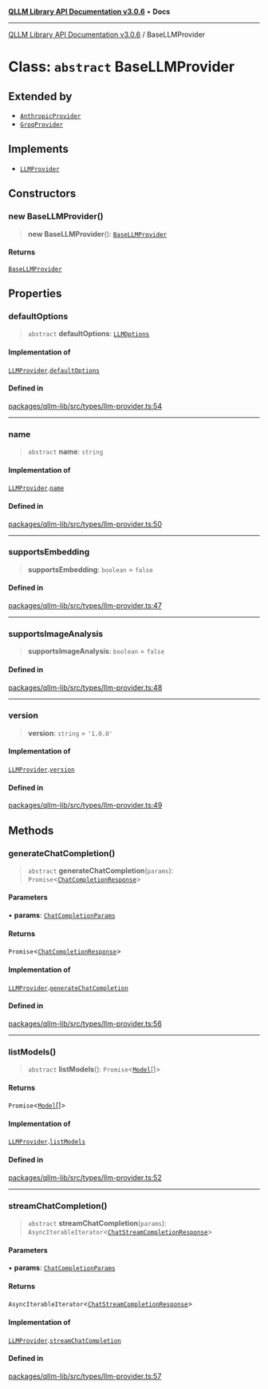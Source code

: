 [**QLLM Library API Documentation v3.0.6**](../README.md) • **Docs**

---

[QLLM Library API Documentation v3.0.6](../globals.md) / BaseLLMProvider

# Class: `abstract` BaseLLMProvider

## Extended by

- [`AnthropicProvider`](AnthropicProvider.md)
- [`GroqProvider`](GroqProvider.md)

## Implements

- [`LLMProvider`](../interfaces/LLMProvider.md)

## Constructors

### new BaseLLMProvider()

> **new BaseLLMProvider**(): [`BaseLLMProvider`](BaseLLMProvider.md)

#### Returns

[`BaseLLMProvider`](BaseLLMProvider.md)

## Properties

### defaultOptions

> `abstract` **defaultOptions**: [`LLMOptions`](../interfaces/LLMOptions.md)

#### Implementation of

[`LLMProvider`](../interfaces/LLMProvider.md).[`defaultOptions`](../interfaces/LLMProvider.md#defaultoptions)

#### Defined in

[packages/qllm-lib/src/types/llm-provider.ts:54](https://github.com/quantalogic/qllm/blob/b15a3aa4af263bce36ea091a0f29bf1255b95497/packages/qllm-lib/src/types/llm-provider.ts#L54)

---

### name

> `abstract` **name**: `string`

#### Implementation of

[`LLMProvider`](../interfaces/LLMProvider.md).[`name`](../interfaces/LLMProvider.md#name)

#### Defined in

[packages/qllm-lib/src/types/llm-provider.ts:50](https://github.com/quantalogic/qllm/blob/b15a3aa4af263bce36ea091a0f29bf1255b95497/packages/qllm-lib/src/types/llm-provider.ts#L50)

---

### supportsEmbedding

> **supportsEmbedding**: `boolean` = `false`

#### Defined in

[packages/qllm-lib/src/types/llm-provider.ts:47](https://github.com/quantalogic/qllm/blob/b15a3aa4af263bce36ea091a0f29bf1255b95497/packages/qllm-lib/src/types/llm-provider.ts#L47)

---

### supportsImageAnalysis

> **supportsImageAnalysis**: `boolean` = `false`

#### Defined in

[packages/qllm-lib/src/types/llm-provider.ts:48](https://github.com/quantalogic/qllm/blob/b15a3aa4af263bce36ea091a0f29bf1255b95497/packages/qllm-lib/src/types/llm-provider.ts#L48)

---

### version

> **version**: `string` = `'1.0.0'`

#### Implementation of

[`LLMProvider`](../interfaces/LLMProvider.md).[`version`](../interfaces/LLMProvider.md#version)

#### Defined in

[packages/qllm-lib/src/types/llm-provider.ts:49](https://github.com/quantalogic/qllm/blob/b15a3aa4af263bce36ea091a0f29bf1255b95497/packages/qllm-lib/src/types/llm-provider.ts#L49)

## Methods

### generateChatCompletion()

> `abstract` **generateChatCompletion**(`params`): `Promise`\<[`ChatCompletionResponse`](../type-aliases/ChatCompletionResponse.md)\>

#### Parameters

• **params**: [`ChatCompletionParams`](../type-aliases/ChatCompletionParams.md)

#### Returns

`Promise`\<[`ChatCompletionResponse`](../type-aliases/ChatCompletionResponse.md)\>

#### Implementation of

[`LLMProvider`](../interfaces/LLMProvider.md).[`generateChatCompletion`](../interfaces/LLMProvider.md#generatechatcompletion)

#### Defined in

[packages/qllm-lib/src/types/llm-provider.ts:56](https://github.com/quantalogic/qllm/blob/b15a3aa4af263bce36ea091a0f29bf1255b95497/packages/qllm-lib/src/types/llm-provider.ts#L56)

---

### listModels()

> `abstract` **listModels**(): `Promise`\<[`Model`](../type-aliases/Model.md)[]\>

#### Returns

`Promise`\<[`Model`](../type-aliases/Model.md)[]\>

#### Implementation of

[`LLMProvider`](../interfaces/LLMProvider.md).[`listModels`](../interfaces/LLMProvider.md#listmodels)

#### Defined in

[packages/qllm-lib/src/types/llm-provider.ts:52](https://github.com/quantalogic/qllm/blob/b15a3aa4af263bce36ea091a0f29bf1255b95497/packages/qllm-lib/src/types/llm-provider.ts#L52)

---

### streamChatCompletion()

> `abstract` **streamChatCompletion**(`params`): `AsyncIterableIterator`\<[`ChatStreamCompletionResponse`](../type-aliases/ChatStreamCompletionResponse.md)\>

#### Parameters

• **params**: [`ChatCompletionParams`](../type-aliases/ChatCompletionParams.md)

#### Returns

`AsyncIterableIterator`\<[`ChatStreamCompletionResponse`](../type-aliases/ChatStreamCompletionResponse.md)\>

#### Implementation of

[`LLMProvider`](../interfaces/LLMProvider.md).[`streamChatCompletion`](../interfaces/LLMProvider.md#streamchatcompletion)

#### Defined in

[packages/qllm-lib/src/types/llm-provider.ts:57](https://github.com/quantalogic/qllm/blob/b15a3aa4af263bce36ea091a0f29bf1255b95497/packages/qllm-lib/src/types/llm-provider.ts#L57)
